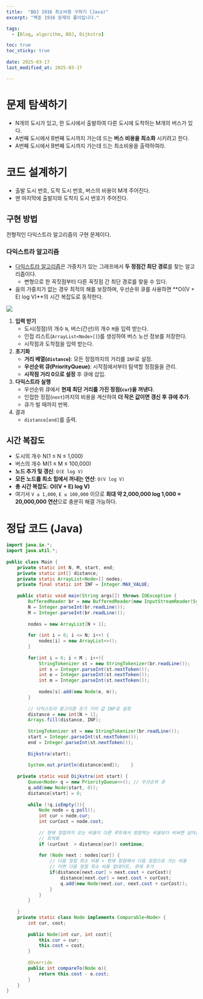 ```yaml
---
title:  "BOJ 1916 최소비용 구하기 (Java)"
excerpt: "백준 1916 문제의 풀이입니다."

tags:
  - [Blog, algorithm, BOJ, Dijkstra]

toc: true
toc_sticky: true
 
date: 2025-03-17
last_modified_at: 2025-03-17

---
```


# 문제 탐색하기

- N개의 도시가 있고, 한 도시에서 출발하여 다른 도시에 도착하는 M개의 버스가 있다. 
- A번째 도시에서 B번째 도시까지 가는데 드는 **버스 비용을 최소화** 시키려고 한다. 
- A번째 도시에서 B번째 도시까지 가는데 드는 최소비용을 출력하여라. 

# 코드 설계하기

- 출발 도시 번호, 도착 도시 번호, 버스의 비용이 M개 주어진다.
- 맨 마지막에 출발지와 도착지 도시 번호가 주어진다.

## 구현 방법

전형적인 다익스트라 알고리즘의 구현 문제이다.

### 다익스트라 알고리즘

- [다익스트라 알고리즘](https://ko.wikipedia.org/wiki/%EB%8D%B0%EC%9D%B4%ED%81%AC%EC%8A%A4%ED%8A%B8%EB%9D%BC_%EC%95%8C%EA%B3%A0%EB%A6%AC%EC%A6%98#%EC%95%8C%EA%B3%A0%EB%A6%AC%EC%A6%98)은 가중치가 있는 그래프에서 **두 정점간 최단 경로**를 찾는 알고리즘이다. 
	- 변형으로 한 꼭짓점부터 다른 꼭짓점 간 최단 경로를 찾을 수 있다.
- 음의 가중치가 없는 경우 최적의 해를 보장하며, 우선순위 큐를 사용하면 **O((V + E) log V)**의 시간 복잡도로 동작한다.

![](https://upload.wikimedia.org/wikipedia/commons/5/57/Dijkstra_Animation.gif)


1. **입력 받기**
	- 도시(정점)의 개수 `N`, 버스(간선)의 개수 `M`을 입력 받는다.
	- 인접 리스트(`ArrayList<Node>[]`)를 생성하여 버스 노선 정보를 저장한다.
	- 시작점과 도착점을 입력 받는다.
2. **초기화**
	- **거리 배열(`distance`)**: 모든 정점까지의 거리를 `INF`로 설정.
	- **우선순위 큐(PriorityQueue)**: 시작점에서부터 탐색할 정점들을 관리.
	- **시작점 거리 0으로 설정** 후 큐에 삽입.
3. **다익스트라 실행**
	- 우선순위 큐에서 **현재 최단 거리를 가진 정점(`cur`)을 꺼낸다**.
	- 인접한 정점(`next`)까지의 비용을 계산하여 **더 작은 값이면 갱신 후 큐에 추가**.
	- 큐가 빌 때까지 반복.
4. 결과 
	- `distance[end]`를 출력.


## 시간 복잡도

- 도시의 개수 N(1 ≤ N ≤ 1,000)
- 버스의 개수 M(1 ≤ M ≤ 100,000)
- **노드 추가 및 갱신**: `O(E log V)`
- **모든 노드를 최소 힙에서 꺼내는 연산**: `O(V log V)`
- **총 시간 복잡도**: **O((V + E) log V)**
- 여기서 `V ≤ 1,000`, `E ≤ 100,000` 이므로 **최대 약 2,000,000 log 1,000 ≈ 20,000,000 연산**으로 충분히 해결 가능하다.

# 정답 코드 (Java)

```java
import java.io.*;  
import java.util.*;  
  
public class Main {  
    private static int N, M, start, end;  
    private static int[] distance;  
    private static ArrayList<Node>[] nodes;  
    private final static int INF = Integer.MAX_VALUE;  
  
    public static void main(String args[]) throws IOException {  
        BufferedReader br = new BufferedReader(new InputStreamReader(System.in));  
        N = Integer.parseInt(br.readLine());  
        M = Integer.parseInt(br.readLine());  
  
        nodes = new ArrayList[N + 1];  
  
        for (int i = 0; i <= N; i++) {  
            nodes[i] = new ArrayList<>();  
        }  
  
        for(int i = 0; i < M ; i++){  
            StringTokenizer st = new StringTokenizer(br.readLine());  
            int s = Integer.parseInt(st.nextToken());  
            int e = Integer.parseInt(st.nextToken());  
            int m = Integer.parseInt(st.nextToken());  
  
            nodes[s].add(new Node(e, m));  
        }  
  
        // 다익스트라 알고리즘 초기 거리 값 INF로 설정  
        distance = new int[N + 1];  
        Arrays.fill(distance, INF);  
  
        StringTokenizer st = new StringTokenizer(br.readLine());  
        start = Integer.parseInt(st.nextToken());  
        end = Integer.parseInt(st.nextToken());  
  
        Dijkstra(start);  
  
        System.out.println(distance[end]);    }  
  
    private static void Dijkstra(int start) {  
        Queue<Node> q = new PriorityQueue<>(); // 우선순위 큐  
        q.add(new Node(start, 0));  
        distance[start] = 0;  
  
        while (!q.isEmpty()){  
            Node node = q.poll();  
            int cur = node.cur;  
            int curCost = node.cost;  
  
            // 현재 정점까지 오는 비용이 다른 루트에서 방문하는 비용보다 비싸면 넘어감  
            // 최적화  
            if (curCost  > distance[cur]) continue;  
  
            for (Node next : nodes[cur]) {  
                // 다음 정점 최소 비용 > 현재 정점에서 다음 정점으로 가는 비용  
                // 이면 다음 정점 최소 비용 업데이트, 큐에 추가  
                if(distance[next.cur] > next.cost + curCost){  
                    distance[next.cur] = next.cost + curCost;  
                    q.add(new Node(next.cur, next.cost + curCost));  
                }  
            }  
        }  
  
    }  
    private static class Node implements Comparable<Node> {  
        int cur, cost;  
  
        public Node(int cur, int cost){  
            this.cur = cur;  
            this.cost = cost;  
        }  
  
        @Override  
        public int compareTo(Node o){  
            return this.cost - o.cost;  
        }  
    }  
}
```

